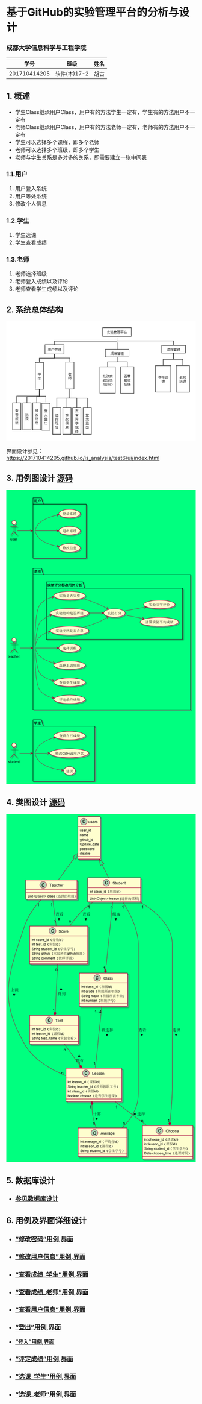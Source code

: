 # 基于GitHub的实验管理平台的分析与设计

### 成都大学信息科学与工程学院

|     学号     |     班级     | 姓名 |
| :----------: | :----------: | :--: |
| 201710414205 | 软件(本)17-2 | 胡古 |

## 1. 概述

- 学生Class继承用户Class，用户有的方法学生一定有，学生有的方法用户不一定有
- 老师Class继承用户Class，用户有的方法老师一定有，老师有的方法用户不一定有
- 学生可以选择多个课程，即多个老师
- 老师可以选择多个班级，即多个学生
- 老师与学生关系是多对多的关系，即需要建立一张中间表

### 1.1.用户

1. 用户登入系统
2. 用户等处系统
3. 修改个人信息

### 1.2.学生

1. 学生选课
2. 学生查看成绩

### 1.3.老师

1. 老师选择班级
2. 老师登入成绩以及评论
3. 老师查看学生成绩以及评论

## 2. 系统总体结构

![](系统总体结构设计.png)

界面设计参见：https://201710414205.github.io/is_analysis/test6/ui/index.html
    
## 3. 用例图设计 [源码](src/UseCase.puml)

<img src="src/img/UseCase用例图.png"  />



## 4. 类图设计 [源码](src/class.puml)
![](src/img/class.png)

## 5. 数据库设计
- ### [参见数据库设计](./数据库设计.md)

## 6. 用例及界面详细设计
- ### [“修改密码”用例](src//用例/修改密码.md),[界面](https://201710414205.github.io/is_analysis_pages/test6/ui/修改用户信息.html)

- ### [“修改用户信息”用例](src//用例/修改用户信息.md),[界面](https://201710414205.github.io/is_analysis_pages/test6/ui/修改用户信息.html)

- ### [“查看成绩_学生”用例](src//用例/查看成绩_学生.md),[界面](https://201710414205.github.io/is_analysis_pages/test6/ui/成绩与评语.html)

- ### [“查看成绩_老师”用例](src//用例/查看成绩_老师.md),[界面](https://201710414205.github.io/is_analysis_pages/test6/ui/老师评分.html)

- ### [“查看用户信息”用例](src/用例/查看用户信息.md),[界面](https://201710414205.github.io/is_analysis_pages/test6/ui/用户信息.html)

- ### [“登出”用例](src/用例/登出.md),[界面](https://201710414205.github.io/is_analysis_pages/test6/ui/学生主页.html)

- **[“登入”用例](src/用例/登录_学生.md),[界面](https://201710414205.github.io/is_analysis_pages/test6/io/登入.html)**

- ### [“评定成绩”用例](src//用例/评定成绩.md),[界面](https://201710414205.github.io/is_analysis_pages/test6/ui/老师评分.html)

- ### [“选课_学生”用例](src//用例/选课_学生.md),[界面](https://ssw383318348.github.io/is_analysis_pages/test6/ui/学生选课.html)

- ### [“选课_老师”用例](src//用例/选课_老师.md),[界面](https://ssw383318348.github.io/is_analysis_pages/test6/ui/老师选择班级.html)
